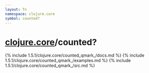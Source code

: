 ```yaml
---
layout: fn
namespace: clojure.core
symbol: counted?
---
```


# [clojure.core](../)/counted?

{% include 1.5.1/clojure.core/counted_qmark_/docs.md %}
{% include 1.5.1/clojure.core/counted_qmark_/examples.md %}
{% include 1.5.1/clojure.core/counted_qmark_/src.md %}

